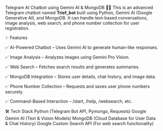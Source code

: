 Telegram AI Chatbot using Gemini AI & MongoDB 🤖🚀
This is an advanced Telegram chatbot named **Trief_bot** built using Python, Gemini AI (Google Generative AI), and MongoDB. It can handle text-based conversations, image analysis, web search, and phone number collection for user registration.

✨ Features

✅ AI-Powered Chatbot – Uses Gemini AI to generate human-like responses.

✅ Image Analysis – Analyzes images using Gemini Pro Vision.

✅ Web Search – Fetches search results and generates summaries.

✅ MongoDB Integration – Stores user details, chat history, and image data.

✅ Phone Number Collection – Requests and saves user phone numbers securely.

✅ Command-Based Interaction – /start, /help, /websearch, etc.

🛠️ Tech Stack
Python (Telegram Bot API, Pymongo, Requests)
Google Gemini AI (Text & Vision Models)
MongoDB (Cloud Database for User Data & Chat History)
Google Custom Search API (For web search functionality)
